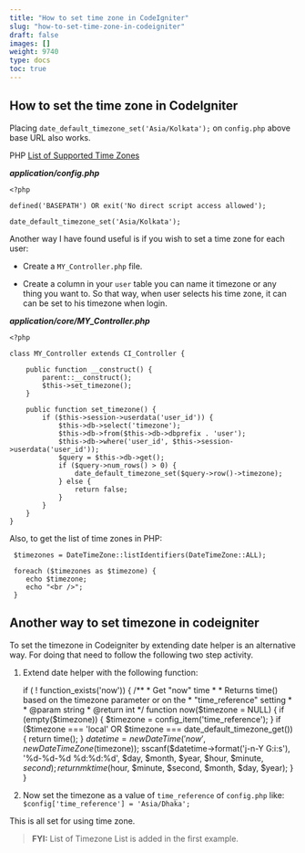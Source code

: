 ```yaml
---
title: "How to set time zone in CodeIgniter"
slug: "how-to-set-time-zone-in-codeigniter"
draft: false
images: []
weight: 9740
type: docs
toc: true
---
```


## How to set the time zone in CodeIgniter
Placing `date_default_timezone_set('Asia/Kolkata');` on `config.php` above base URL also works.

PHP [List of Supported Time Zones][1]

***application/config.php***

    <?php
    
    defined('BASEPATH') OR exit('No direct script access allowed');
    
    date_default_timezone_set('Asia/Kolkata');

Another way I have found useful is if you wish to set a time zone for each user:

 - Create a `MY_Controller.php` file.

 - Create a column in your `user` table you can name it timezone or any thing you want to. So that way, when user selects his time zone, it can can be set to his timezone when login.

***application/core/MY_Controller.php***

    <?php
    
    class MY_Controller extends CI_Controller {
    
        public function __construct() {
            parent::__construct();
            $this->set_timezone();
        }
    
        public function set_timezone() {
            if ($this->session->userdata('user_id')) {
                $this->db->select('timezone');
                $this->db->from($this->db->dbprefix . 'user');
                $this->db->where('user_id', $this->session->userdata('user_id'));
                $query = $this->db->get();
                if ($query->num_rows() > 0) {
                    date_default_timezone_set($query->row()->timezone);
                } else {
                    return false;
                }
            }
        }
    }

Also, to get the list of time zones in PHP:

     $timezones = DateTimeZone::listIdentifiers(DateTimeZone::ALL);

     foreach ($timezones as $timezone) {
        echo $timezone;
        echo "<br />";
     }

 
  [1]: http://php.net/manual/en/timezones.php

## Another way to set timezone in codeigniter
To set the timezone in Codeigniter by extending date helper is an alternative way. For doing that need to follow the following two step activity.

 1. Extend date helper with the following function:


    if ( ! function_exists('now'))
    {
        /**
        * Get "now" time
        *
        * Returns time() based on the timezone parameter or on the
        * "time_reference" setting
        *
        * @param    string
        * @return    int
        */
        function now($timezone = NULL)
        {
            if (empty($timezone))
            {
                $timezone = config_item('time_reference');
            }
            if ($timezone === 'local' OR $timezone === date_default_timezone_get())
            {
                return time();
            }
            $datetime = new DateTime('now', new DateTimeZone($timezone));
            sscanf($datetime->format('j-n-Y G:i:s'), '%d-%d-%d %d:%d:%d', $day, $month, $year, $hour, $minute, $second);
            return mktime($hour, $minute, $second, $month, $day, $year);
        }
    }
 2. Now set the timezone as a value of `time_reference` of `config.php` like: `$config['time_reference'] = 'Asia/Dhaka';`

This is all set for using time zone.

>**FYI:** List of Timezone List is added in the first example. 

